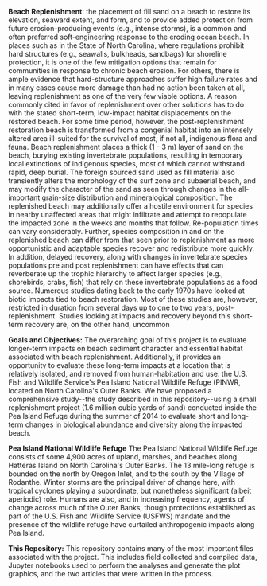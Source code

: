 **Beach Replenishment**: the placement of fill sand on a beach to restore its elevation, seaward extent, and form, and to provide added protection from future erosion-producing events (e.g., intense storms), is a common and often preferred soft-engineering response to the eroding ocean beach. In places such as in the State of North Carolina, where regulations prohibit hard structures (e.g., seawalls, bulkheads, sandbags) for shoreline protection, it is one of the few mitigation options that remain for communities in response to chronic beach erosion. For others, there is ample evidence that hard-structure approaches suffer high failure rates and in many cases cause more damage than had no action been taken at all, leaving replenishment as one of the very few viable options. A reason commonly cited in favor of replenishment over other solutions has to do with the stated short-term, low-impact habitat displacements on the restored beach. For some time period, however, the post-replenishment restoration beach is transformed from a congenial habitat into an intensely altered area ill-suited for the survival of most, if not all, indigenous flora and fauna. Beach replenishment places a thick (1 - 3 m) layer of sand on the beach, burying existing invertebrate populations, resulting in temporary local extinctions of indigenous species, most of which cannot withstand rapid, deep burial. The foreign sourced sand used as fill material also transiently alters the morphology of the surf zone and subaerial beach, and may modify the character of the sand as seen through changes in the all-important grain-size distribution and mineralogical composition. The replenished beach may additionally offer a hostile environment for species in nearby unaffected areas that might infiltrate and attempt to repopulate the impacted zone in the weeks and months that follow. Re-population times can vary considerably. Further, species composition in and on the replenished beach can differ from that seen prior to replenishment as more opportunistic and adaptable species recover and redistribute more quickly. In addition, delayed recovery, along with changes in invertebrate species populations pre and post replenishment can have effects that can reverberate up the trophic hierarchy to affect larger species (e.g., shorebirds, crabs, fish) that rely on these invertebrate populations as a food source. Numerous studies dating back to the early 1970s have looked at biotic impacts tied to beach restoration. Most of these studies are, however, restricted in duration from several days up to one to two years, post-replenishment. Studies looking at impacts and recovery beyond this short-term recovery are, on the other hand, uncommon

**Goals and Objectives:** The overarching goal of this project is to evaluate longer-term impacts on beach sediment character and essential habitat associated with beach replenishment. Additionally, it provides an opportunity to evaluate these long-term impacts at a location that is relatively isolated, and removed from human-habitation and use: the U.S. Fish and Wildlife Service's Pea Island National Wildlife Refuge (PINWR, located on North Carolina's Outer Banks. We have proposed a comprehensive study--the study described in this repository--using a small replenishment project (1.6 million cubic yards of sand) conducted inside the Pea Island Refuge during the summer of 2014 to evaluate short and long-term changes in biological abundance and diversity along the impacted beach.

**Pea Island National Wildlife Refuge** The Pea Island National Wildlife Refuge consists of some 4,900 acres of upland, marshes, and beaches along Hatteras Island on North Carolina's Outer Banks. The 13 mile-long refuge is bounded on the north by Oregon Inlet, and to the south by the Village of Rodanthe. Winter storms are the principal driver of change here, with tropical cyclones playing a subordinate, but nonetheless significant (albeit aperiodic) role. Humans are also, and in increasing frequency, agents of change across much of the Outer Banks, though protections established as part of the U.S. Fish and Wildlife Service (USFWS) mandate and the presence of the wildlife refuge have curtailed anthropogenic impacts along Pea Island.

**This Repository:** This repository contains many of the most important files associated with the project. This includes field collected and compiled data, Jupyter notebooks used to perform the analyses and generate the plot graphics, and the two articles that were written in the process. 
